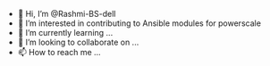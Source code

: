 - 👋 Hi, I’m @Rashmi-BS-dell
- 👀 I’m interested in contributing to Ansible modules for powerscale 
- 🌱 I’m currently learning ...
- 💞️ I’m looking to collaborate on ...
- 📫 How to reach me ...

<!---
Rashmi-BS-dell/Rashmi-BS-dell is a ✨ special ✨ repository because its `README.md` (this file) appears on your GitHub profile.
You can click the Preview link to take a look at your changes.
--->
